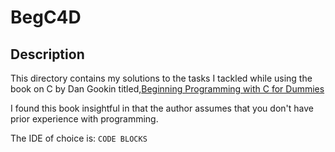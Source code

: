 # BegC4D

## Description

This directory contains my solutions to the tasks I tackled while using the book on C by Dan Gookin titled,[Beginning Programming with C for Dummies](https://africa1lib.vip/book/2214891/8964c6)

I found this book insightful in that the author assumes that you don't have prior experience with programming.

The IDE of choice is: ```CODE BLOCKS```
